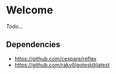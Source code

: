 # Welcome
*Todo...*

## Dependencies
- https://github.com/cespare/reflex
- https://github.com/rakyll/gotest@latest
